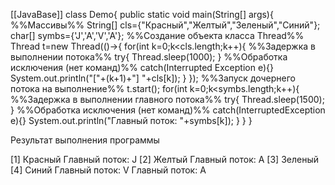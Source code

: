 [[JavaBase]]
class Demo{
	public static void main(String[] args){
%%Массивы%%
		String[] cls={"Красный","Желтый","Зеленый","Синий"};
		char[] symbs={'J','A','V','A'};
%%Создание объекта класса Thread%%
		Thread t=new Thread(()->{
			for(int k=0;k<cls.length;k++){
%%Задержка в выполнении потока%%
				try{
					Thread.sleep(1000);
				}
%%Обработка исключения (нет команд)%%
				catch(Interrupted
				Exception e){}
				System.out.println("["+(k+1)+"] "+cls[k]);
			}
		});
%%Запуск дочернего потока на выполнение%%
		t.start();
		for(int k=0;k<symbs.length;k++){
%%Задержка в выполнении главного потока%%
			try{
				Thread.sleep(1500);
			}
%%Обработка исключения (нет команд)%%
			catch(InterruptedException e){}
			System.out.println("Главный поток: "+symbs[k]);
		}
	}
}

Результат выполнения программы

[1] Красный
Главный поток: J
[2] Желтый
Главный поток: A
[3] Зеленый
[4] Синий
Главный поток: V
Главный поток: A